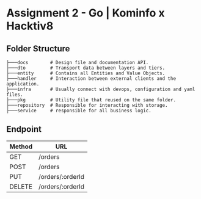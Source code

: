 # Assignment 2 - Go | Kominfo x Hacktiv8

## Folder Structure

```
├───docs        # Design file and documentation API.
├───dto         # Transport data between layers and tiers.
├───entity      # Contains all Entities and Value Objects.
├───handler     # Interaction between external clients and the application.
├───infra       # Usually connect with devops, configuration and yaml files.
├───pkg         # Utility file that reused on the same folder.
├───repository  # Responsible for interacting with storage.
├───service     # responsible for all business logic.
```

## Endpoint  
| Method        | URL               |
| ------------- | -------------     |
| GET           | /orders           |
| POST          | /orders           |
| PUT           | /orders/:orderId  |
| DELETE        | /orders/:orderId  |
